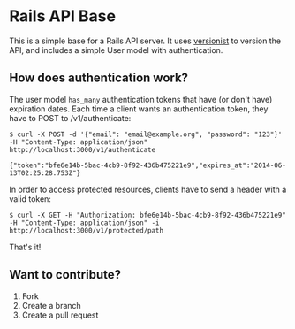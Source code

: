 # Rails API Base

This is a simple base for a Rails API server. It uses [versionist](https://github.com/bploetz/versionist) to version the API, and includes a simple User model with authentication.

## How does authentication work?

The user model `has_many` authentication tokens that have (or don't have) expiration dates. Each time a client wants an authentication token, they have to POST to /v1/authenticate:

    $ curl -X POST -d '{"email": "email@example.org", "password": "123"}' -H "Content-Type: application/json" http://localhost:3000/v1/authenticate
    
    {"token":"bfe6e14b-5bac-4cb9-8f92-436b475221e9","expires_at":"2014-06-13T02:25:28.753Z"}

In order to access protected resources, clients have to send a header with a valid token:

    $ curl -X GET -H "Authorization: bfe6e14b-5bac-4cb9-8f92-436b475221e9" -H "Content-Type: application/json" -i http://localhost:3000/v1/protected/path

That's it!

## Want to contribute?

  1. Fork
  2. Create a branch
  3. Create a pull request
